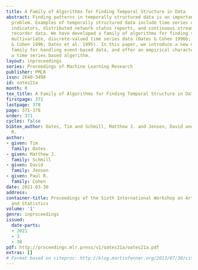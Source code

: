 ```yaml
---
title: A Family of Algorithms for Finding Temporal Structure in Data
abstract: Finding patterns in temporally structured data is an important and difficult
  problem. Examples of temporally structured data include time series of economic
  indicators, distributed network status reports, and continuous streams such as flight
  recorder data. We have developed a family of algorithms for finding structure in
  multivariate, discrete-valued time series data (Oates & Cohen 1996b; Oates, Schmill,
  & Cohen 1996; Oates et al. 1995). In this paper, we introduce a new member of that
  family for handling event-based data, and offer an empirical characterization of
  a time series based algorithm.
layout: inproceedings
series: Proceedings of Machine Learning Research
publisher: PMLR
issn: 2640-3498
id: oates21a
month: 0
tex_title: A Family of Algorithms for Finding Temporal Structure in Data
firstpage: 371
lastpage: 378
page: 371-378
order: 371
cycles: false
bibtex_author: Oates, Tim and Schmill, Matthew J. and Jensen, David and Cohen, Paul
  R.
author:
- given: Tim
  family: Oates
- given: Matthew J.
  family: Schmill
- given: David
  family: Jensen
- given: Paul R.
  family: Cohen
date: 2021-03-30
address:
container-title: Proceedings of the Sixth International Workshop on Artificial Intelligence
  and Statistics
volume: '1'
genre: inproceedings
issued:
  date-parts:
  - 2021
  - 3
  - 30
pdf: http://proceedings.mlr.press/v1/oates21a/oates21a.pdf
extras: []
# Format based on citeproc: http://blog.martinfenner.org/2013/07/30/citeproc-yaml-for-bibliographies/
---
```


